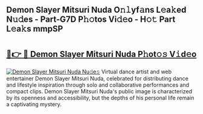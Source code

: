 ## Demon Slayer Mitsuri Nuda O𝚗𝚕yf𝚊ns L𝚎a𝚔ed N𝚞𝚍es - Part-G7D P𝚑𝚘tos Vi𝚍𝚎o - H𝚘𝚝 Part L𝚎a𝚔s mmpSP

# <h2><a href="http://kf37yg2.oniu.top/?m=Demon+Slayer+Mitsuri+Nuda">🔗👉 🔴 Demon Slayer Mitsuri Nuda P𝚑ot𝚘𝚜 V𝚒d𝚎o</a></h2>

[![Demon Slayer Mitsuri Nuda Nu𝚍e𝚜](https://i.imgur.com/0qMVB7G.gif)](http://kf37yg2.oniu.top/?m=Demon+Slayer+Mitsuri+Nuda)
Virtual dance artist and web entertainer Demon Slayer Mitsuri Nuda, celebrated for distributing dance and lifestyle inspiration through solo and collaborative performances and compact clips. Demon Slayer Mitsuri Nuda's public image is characterized by its openness and accessibility, but the depths of his personal life remain a captivating mystery.  
